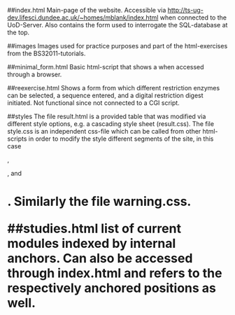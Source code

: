 ##index.html
Main-page of the website. Accessible via http://ts-ug-dev.lifesci.dundee.ac.uk/~homes/mblank/index.html when connected 
to the UoD-Server. Also contains the form used to interrogate the SQL-database at the top.

##images
Images used for practice purposes and part of the html-exercises from the BS32011-tutorials.

##minimal_form.html
Basic html-script that shows a when accessed through a browser.

##reexercise.html
Shows a form from which different restriction enzymes can be selected, a sequence entered, and a
digital restriction digest initiated. Not functional since not connected to a CGI script.

##styles
The file result.html is a provided table that was modified via different style options, e.g. a cascading style sheet
(result.css). The file style.css is an independent css-file which can be called from other html-scripts in order to
modify the style different segments of the site, in this case <div>, <p>, and <h1>. Similarly the file warning.css.

##studies.html
list of current modules indexed by internal anchors. Can also be accessed through index.html and refers to the
respectively anchored positions as well.
